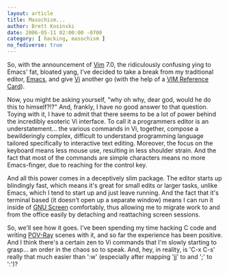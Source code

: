 ```yaml
---
layout: article
title: Masochism...
author: Brett Kosinski
date: 2006-05-11 02:00:00 -0700
category: [ hacking, masochism ]
no_fediverse: true
---
```


So, with the announcement of [Vim](http://www.vim.org) 7.0, the ridiculously confusing ying to Emacs' fat, bloated yang, I've decided to take a break from my traditional editor, [Emacs](http://www.emacs.org), and give [Vi](http://en.wikipedia.org/wiki/Vi) another go (with the help of a [VIM Reference Card](http://tnerual.eriogerg.free.fr/vimqrc.html)).

Now, you might be asking yourself, "why oh why, dear god, would he do this to himself?!?"  And, frankly, I have no good answer to that question.  Toying with it, I have to admit that there seems to be a lot of power behind the incredibly esoteric Vi interface.  To call it a programmers editor is an understatement... the various commands in Vi, together, compose a bewilderingly complex, difficult to understand programming language tailored specifically to interactive text editing.  Moreover, the focus on the keyboard means less mouse use, resulting in less shoulder strain.  And the fact that most of the commands are simple characters means no more Emacs-finger, due to reaching for the control key.

And all this power comes in a deceptively slim package.  The editor starts up blindingly fast, which means it's great for small edits or larger tasks, unlike Emacs, which I tend to start up and just leave running.  And the fact that it's terminal based (it doesn't open up a separate window) means I can run it inside of [GNU Screen](http://www.gnu.org/software/screen) comfortably, thus allowing me to migrate work to and from the office easily by detaching and reattaching screen sessions.

So, we'll see how it goes.  I've been spending my time hacking C code and writing [POV-Ray](http://www.povray.org) scenes with it, and so far the experience has been positive.  And I think there's a certain zen to Vi commands that I'm slowly starting to grasp... an order in the chaos so to speak.  And, hey, in reality, is 'C-x C-s' really that much easier than '<ESC>:w' (especially after mapping 'jj' to <ESC> and ';' to ':')?

